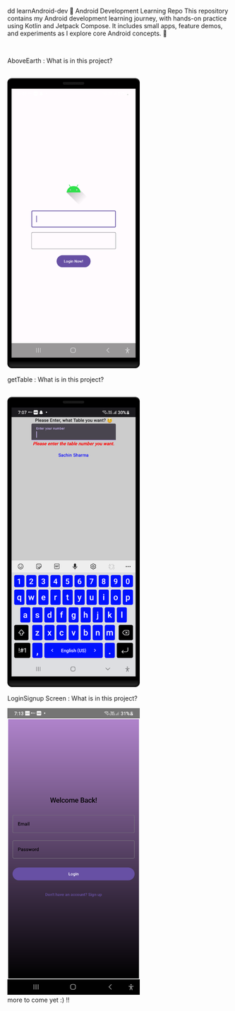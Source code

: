 dd learnAndroid-dev
📱 Android Development Learning Repo This repository contains my Android development learning journey, with hands-on practice using Kotlin and Jetpack Compose. It includes small apps, feature demos, and experiments as I explore core Android concepts. 🚀

<br>

AboveEarth : What is in this project?

<br>

<img src="AboveEarth/Screenshot_20250421_185129.png" width="300">

<br>

getTable : What is in this project?

<br>

<img src="getTable\Screenshot_20250421_190742.png" width="300">

<br>

LoginSignup Screen : What is in this project?

<img src="LoginSignup Screen\Screenshot_20250421_191351.png" width="300">

<br> 
more to come yet :) !!


